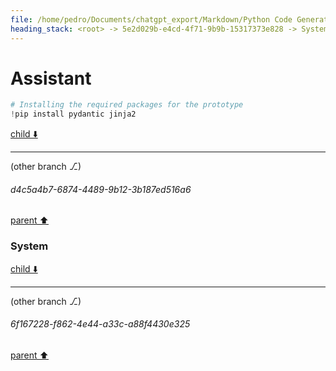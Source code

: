 ```yaml
---
file: /home/pedro/Documents/chatgpt_export/Markdown/Python Code Generation Library.md
heading_stack: <root> -> 5e2d029b-e4cd-4f71-9b9b-15317373e828 -> System -> 50a6fed2-65a3-4235-91ed-2c00215cec97 -> System -> aaa2063b-23c7-42d9-b287-311538c31118 -> User -> 710651c1-43f4-4b45-b5e6-22695d6862e9 -> Assistant -> Data Model Design -> Code Generation -> Composability -> Async Support -> Error Handling -> aaa28848-1b1d-44cc-8317-8dcb3aed632f -> User -> 80836b80-1e80-4524-ab4b-a65a2c04279a -> Assistant -> aaa2aea4-4a13-4875-8299-9d8064eb6bf9 -> User -> e1f26923-cf49-4b0b-8e5d-e914e804d767 -> Assistant -> 74c2a5f9-e953-4d50-a746-09c6b8848142 -> System -> b75949d9-7a8b-4d28-a60c-2f8ac25573c6 -> Assistant -> 78a8268b-78cc-4933-aa82-3493e4a62c6c -> System -> f1a444ee-5c7f-4899-a6cd-f1098c4fec0e -> Assistant
---
```

# Assistant

```python
# Installing the required packages for the prototype
!pip install pydantic jinja2
```

[child ⬇️](#d4c5a4b7-6874-4489-9b12-3b187ed516a6)

---

(other branch ⎇)
###### d4c5a4b7-6874-4489-9b12-3b187ed516a6
[parent ⬆️](#f1a444ee-5c7f-4899-a6cd-f1098c4fec0e)
### System

[child ⬇️](#6f167228-f862-4e44-a33c-a88f4430e325)

---

(other branch ⎇)
###### 6f167228-f862-4e44-a33c-a88f4430e325
[parent ⬆️](#d4c5a4b7-6874-4489-9b12-3b187ed516a6)
